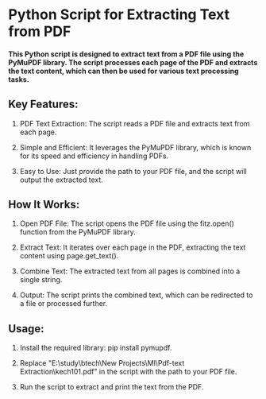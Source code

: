 # Python Script for Extracting Text from PDF
####  This Python script is designed to extract text from a PDF file using the PyMuPDF library. The script processes each page of the PDF and extracts the text content, which can then be used for various text processing tasks.

## Key Features:
1. PDF Text Extraction: The script reads a PDF file and extracts text from each page.

2. Simple and Efficient: It leverages the PyMuPDF library, which is known for its speed and efficiency in handling PDFs.

3. Easy to Use: Just provide the path to your PDF file, and the script will output the extracted text.
## How It Works:
1. Open PDF File: The script opens the PDF file using the fitz.open() function from the PyMuPDF library.

2. Extract Text: It iterates over each page in the PDF, extracting the text content using page.get_text().

3. Combine Text: The extracted text from all pages is combined into a single string.

4. Output: The script prints the combined text, which can be redirected to a file or processed further.

## Usage:
1. Install the required library: pip install pymupdf.

2. Replace "E:\study\btech\New Projects\Ml\Pdf-text Extraction\kech101.pdf" in the script with the path to your PDF file.

3. Run the script to extract and print the text from the PDF.
